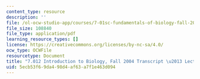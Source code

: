 ```yaml
---
content_type: resource
description: ''
file: /ol-ocw-studio-app/courses/7-01sc-fundamentals-of-biology-fall-2011/5ecb53f69da498d4af63a7f1e463d094_7_0122004L09.pdf
file_size: 108840
file_type: application/pdf
learning_resource_types: []
license: https://creativecommons.org/licenses/by-nc-sa/4.0/
ocw_type: OCWFile
resourcetype: Document
title: "7.012 Introduction to Biology, Fall 2004 Transcript \u2013 Lecture 9"
uid: 5ecb53f6-9da4-98d4-af63-a7f1e463d094
---
```

